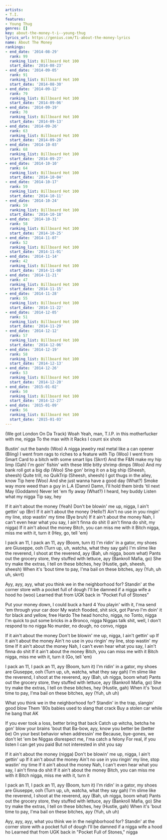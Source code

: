```yaml
---
artists:
- T.I.
features:
- Young Thug
genres: []
key: about-the-money-t-i--young-thug
lyrics_url: https://genius.com/Ti-about-the-money-lyrics
name: About The Money
rankings:
- end_date: '2014-08-29'
  rank: 99
  ranking_list: Billboard Hot 100
  start_date: '2014-08-23'
- end_date: '2014-09-05'
  rank: 91
  ranking_list: Billboard Hot 100
  start_date: '2014-08-30'
- end_date: '2014-09-12'
  rank: 79
  ranking_list: Billboard Hot 100
  start_date: '2014-09-06'
- end_date: '2014-09-19'
  rank: 70
  ranking_list: Billboard Hot 100
  start_date: '2014-09-13'
- end_date: '2014-09-26'
  rank: 63
  ranking_list: Billboard Hot 100
  start_date: '2014-09-20'
- end_date: '2014-10-03'
  rank: 68
  ranking_list: Billboard Hot 100
  start_date: '2014-09-27'
- end_date: '2014-10-10'
  rank: 64
  ranking_list: Billboard Hot 100
  start_date: '2014-10-04'
- end_date: '2014-10-17'
  rank: 59
  ranking_list: Billboard Hot 100
  start_date: '2014-10-11'
- end_date: '2014-10-24'
  rank: 59
  ranking_list: Billboard Hot 100
  start_date: '2014-10-18'
- end_date: '2014-10-31'
  rank: 58
  ranking_list: Billboard Hot 100
  start_date: '2014-10-25'
- end_date: '2014-11-07'
  rank: 52
  ranking_list: Billboard Hot 100
  start_date: '2014-11-01'
- end_date: '2014-11-14'
  rank: 42
  ranking_list: Billboard Hot 100
  start_date: '2014-11-08'
- end_date: '2014-11-21'
  rank: 47
  ranking_list: Billboard Hot 100
  start_date: '2014-11-15'
- end_date: '2014-11-28'
  rank: 55
  ranking_list: Billboard Hot 100
  start_date: '2014-11-22'
- end_date: '2014-12-05'
  rank: 51
  ranking_list: Billboard Hot 100
  start_date: '2014-11-29'
- end_date: '2014-12-12'
  rank: 57
  ranking_list: Billboard Hot 100
  start_date: '2014-12-06'
- end_date: '2014-12-19'
  rank: 58
  ranking_list: Billboard Hot 100
  start_date: '2014-12-13'
- end_date: '2014-12-26'
  rank: 53
  ranking_list: Billboard Hot 100
  start_date: '2014-12-20'
- end_date: '2015-01-02'
  rank: 50
  ranking_list: Billboard Hot 100
  start_date: '2014-12-27'
- end_date: '2015-01-09'
  rank: 56
  ranking_list: Billboard Hot 100
  start_date: '2015-01-03'
---
```

(We got London On Da Track)
Woah
Yeah, man, T.I.P. in this motherfucker with me, nigga
To the max with it
Racks
I count six shots


Bustin' out the bando (Woo)
A nigga jewelry real metal like a can opener (Bling)
I went from rags to riches to a feature with Tip (Woo)
I went from Smart Card to a bitch with some smart lips (Skrrt)
And the F&N make my hip limp (Gah)
I'm goin' fishin' with these little bitty shrimp dimps (Woo)
And my bank roll got a big dip (Woo)
She gon' bring it on a big ship (Sheesh, sheesh)
Quite trill, no QuikTrip (Sheesh, sheesh)
I got thugs in the alley, know Tip here (Woo)
And she just wanna have a good day (What?)
Smoke way more weed than a guy in L.A (Damn)
Damn, I'll hold them birds 'til next May (Goddamn)
Never let 'em fly away (What?)
I heard, hey buddy
Listen what my nigga Tip say, hey


If it ain't about the money (Yeah)
Don't be blowin' me up, nigga, I ain't gettin' up (Brr)
If it ain't about the money (Hello?)
Ain't no use in you ringin' my line, stop wastin' my time (Bye bruh)
If it ain't about the money
Nah, I can't even hear what you say, I ain't finna do shit (I ain't finna do shit, my nigga)
If it ain't about the money
Bitch, you can miss me with it
Bitch nigga, miss me with it, turn it (Hey, go, tell 'em)


I pack an 11, I pack an 11, ayy (Boom, turn it)
I'm ridin' in a gator, my shoes are Giuseppe, ooh (Turn up, uh, watcha, what they say gah)
I'm slime like the reverend, I shoot at the reverend, ayy (Bah, uh nigga, boom what)
Pants out the grocery store, they stuffed with lettuce, ayy (Bankroll Mafia, go)
She try make the extras, I tell on these bitches, hey (Hustle, gah, sheesh, sheesh)
When it's 'bout time to pay, I'ma bail on these bitches, ayy (Yuh, uh uh, skrrt)


Ayy, ayy, ayy, what you think we in the neighborhood for?
Standin' at the corner store with a pocket full of dough
I'll be damned if a nigga wife a hood ho (woo)
Learned that from UGK back in "Pocket Full of Stones"


Put your money down, I could buck a hard 4
You playin' with it, I'ma send 'em through your car door
My watch flooded, shit sick, got Parvo
I'm doin' it for black and yellow, free Hardo
The head honcho, nigga, no Tonto, nigga
I'm quick to put some bricks in a Bronco, nigga
Niggas talk shit, well, I don't respond to no nigga
No murder, no dough, no convo, nigga


If it ain't about the money
Don't be blowin' me up, nigga, I ain't gettin' up
If it ain't about the money
Ain't no use in you ringin' my line, stop wastin' my time
If it ain't about the money
Nah, I can't even hear what you say, I ain't finna do shit
If it ain't about the money
Bitch, you can miss me with it
Bitch nigga, miss me with it, turn it (Go, tell 'em)


I pack an 11, I pack an 11, ayy (Boom, turn it)
I'm ridin' in a gator, my shoes are Giuseppe, ooh (Turn up, uh, watcha, what they say gah)
I'm slime like the reverend, I shoot at the reverend, ayy (Bah, uh nigga, boom what)
Pants out the grocery store, they stuffed with lettuce, ayy (Bankroll Mafia, go)
She try make the extras, I tell on these bitches, hey (Hustle, gah)
When it's 'bout time to pay, I'ma bail on these bitches, ayy (Yuh, uh uh)


What you think we in the neighborhood for?
Standin' in the trap, slangin' good blow
Them '80s babies used to slang that crack
Buy a stolen car while he bang that AK


If you ever took a loss, better bring that back
Catch up witcha, betcha he gon' blow your brains 'bout that
Ba-bow, ayy, know you better be (better be)
On your best behavior when addressin' me
Because, bye-gones, we don't let 'em be
Niggas disrespect me, I'ma catch a felony
For real, if you listen I can get you paid
But not interested in shit you say


If it ain't about the money (nigga)
Don't be blowin' me up, nigga, I ain't gettin' up
If it ain't about the money
Ain't no use in you ringin' my line, stop wastin' my time
If it ain't about the money
Nah, I can't even hear what you say, I ain't finna do shit
If it ain't about the money
Bitch, you can miss me with it
Bitch nigga, miss me with it, turn it


I pack an 11, I pack an 11, ayy (Boom, turn it)
I'm ridin' in a gator, my shoes are Giuseppe, ooh (Turn up, uh, watcha, what they say gah)
I'm slime like the reverend, I shoot at the reverend, ayy (Bah, uh nigga, boom what)
Pants out the grocery store, they stuffed with lettuce, ayy (Bankroll Mafia, go)
She try make the extras, I tell on these bitches, hey (Hustle, gah)
When it's 'bout time to pay, I'ma bail on these bitches, ayy (Yuh, uh uh)


Ayy, ayy, ayy, what you think we in the neighborhood for?
Standin' at the corner store with a pocket full of dough
I’ll be damned if a nigga wife a hood ho
Learned that from UGK back in "Pocket Full of Stones," nigga
